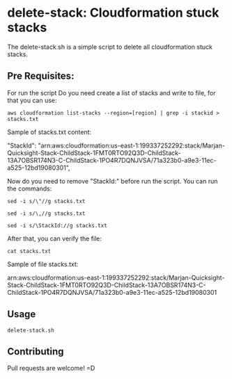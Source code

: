 # delete-stack: Cloudformation stuck stacks

The delete-stack.sh is a simple script to delete all cloudformation stuck stacks. 

## Pre Requisites:

For run the script Do you need create a list of stacks and write to file, for that you can use:

```
aws cloudformation list-stacks --region=[region] | grep -i stackid > stacks.txt
```

Sample of stacks.txt content: 

"StackId": "arn:aws:cloudformation:us-east-1:199337252292:stack/Marjan-Quicksight-Stack-ChildStack-1FMT0RTO92Q3D-ChildStack-13A7OBSR174N3-C-ChildStack-1PO4R7DQNJVSA/71a323b0-a9e3-11ec-a525-12bd19080301", 

Now do you need to remove "StackId:" before run the script. You can run the commands:

````
sed -i s/\"//g stacks.txt 
````

````
sed -i s/\,//g stacks.txt
````

```
sed -i s/\StackId://g stacks.txt
```

After that, you can verify the file:


```
cat stacks.txt 
```

Sample of file stacks.txt:

arn:aws:cloudformation:us-east-1:199337252292:stack/Marjan-Quicksight-Stack-ChildStack-1FMT0RTO92Q3D-ChildStack-13A7OBSR174N3-C-ChildStack-1PO4R7DQNJVSA/71a323b0-a9e3-11ec-a525-12bd19080301

## Usage

```
delete-stack.sh
```

## Contributing
Pull requests are welcome! =D

